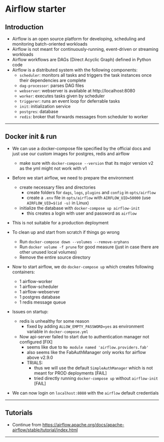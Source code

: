 # Airflow starter

## Introduction

- Airflow is an open source platform for developing, scheduling and monitoring batch-oriented workloads
- Airflow is not meant for continuously-running, event-driven or streaming workloads
- Airflow workflows are DAGs (Direct Acyclic Graph) defined in Python code
- Airflow is a distributed system with the following components:
  - `scheduler`: monitors all tasks and triggers the task instances once their dependencies are complete
  - `dag-processor`: parses DAG files
  - `webserver`: webserver is available at http://localhost:8080
  - `worker`: executes tasks given by scheduler
  - `triggerer`: runs an event loop for deferrable tasks
  - `init`: initialization service
  - `postgres`: database
  - `redis`: broker that forwards messages from scheduler to worker

---

## Docker init & run

- We can use a docker-compose file specified by the official docs and just use our custom images for postgres, redis and airflow
  - make sure with `docker-compose --version` that its major version v2 as the yml might not work with v1
- Before we start airflow, we need to prepare the environment
  - create necessary files and directories
    - create folders for `dags`, `logs`, `plugins` and `config` in `opts/airflow`
    - create a `.env` file in `opts/airflow` with `AIRFLOW_UID=50000` (use `AIRFLOW_UID=$(id -u)` in Linux)
  - initialize the database with `docker-compose up airflow-init`
    - this creates a login with user and password as `airflow`
- This is not suitable for a production deployment
- To clean up and start from scratch if things go wrong
  - Run `docker-compose down --volumes --remove-orphans`
  - Run `docker volume -f prune` for good measure (just in case there are other unused local volumes)
  - Remove the entire source directory

- Now to start airflow, we do `docker-compose up` which creates following containers:
  - 1 airflow-worker
  - 1 airflow-scheduler
  - 1 airflow-webserver
  - 1 postgres database
  - 1 redis message queue
- Issues on startup:
  - redis is unhealthy for some reason
    - fixed by adding `ALLOW_EMPTY_PASSWORD=yes` as environment variable in `docker-compose.yml`
  - Now api-server failed to start due to authentication manager not configured [FIX]
    - seems like due to `No module named 'airflow.providers.fab'`
    - also seems like the FabAuthManager only works for airflow above v2.9.0
    - TRIALS:
      - thus we will use the default `SimpleAuthManager` which is not meant for PROD deployments [FAIL]
      - tried directly running `docker-compose up` without `airflow-init` [FAIL]
- We can now login on `localhost:8080` with the `airflow` default credentials

---

## Tutorials

- Continue from https://airflow.apache.org/docs/apache-airflow/stable/tutorial/index.html

---
